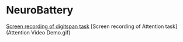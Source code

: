 # NeuroBattery
[Screen recording of digitspan task](https://drive.google.com/file/d/1a3ADCoM8I5smlm1C4tm1p6VZT1l7e4V-/view?usp=sharing) 
[Screen recording of Attention task] (Attention Video Demo.gif)

